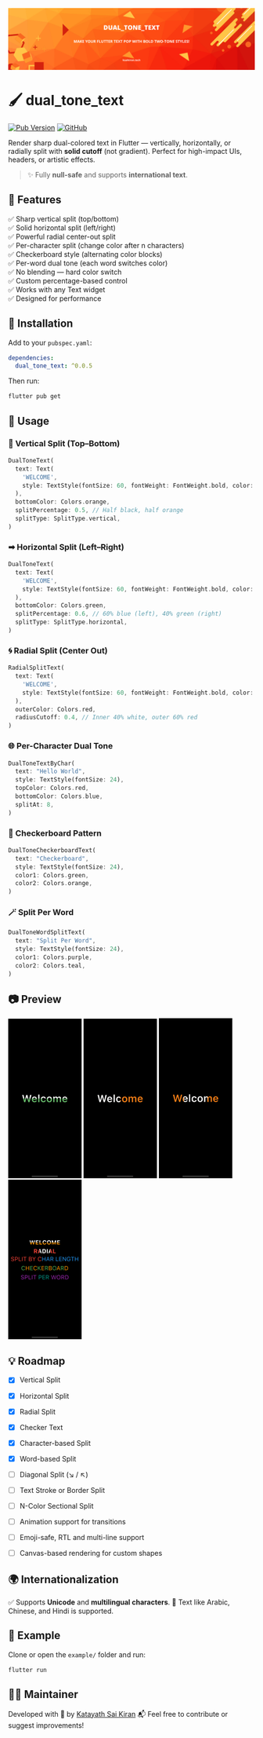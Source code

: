 
<img src="https://raw.githubusercontent.com/Katayath-Sai-Kiran/dual_tone_text_codespark/main/assets/banners/banner.png" alt="Banner"/>

# 🖌️ dual_tone_text

[![Pub Version](https://img.shields.io/pub/v/dual_tone_text_codespark)](https://pub.dev/packages/dual_tone_text_codespark)
[![GitHub](https://img.shields.io/badge/GitHub-Katayath--Sai--Kiran%2Fdual__tone__text_codespark-blue?logo=github)](https://github.com/Katayath-Sai-Kiran/dual_tone_text_codespark)


Render sharp dual-colored text in Flutter — vertically, horizontally, or radially split with **solid cutoff** (not gradient). Perfect for high-impact UIs, headers, or artistic effects.

> ✨ Fully **null-safe** and supports **international text**.


## 🚀 Features

✅ Sharp vertical split (top/bottom)  
✅ Solid horizontal split (left/right)  
✅ Powerful radial center-out split  
✅ Per-character split (change color after n characters)  
✅ Checkerboard style (alternating color blocks)  
✅ Per-word dual tone (each word switches color)  
✅ No blending — hard color switch  
✅ Custom percentage-based control  
✅ Works with any Text widget  
✅ Designed for performance  


## 🔧 Installation

Add to your `pubspec.yaml`:

```yaml
dependencies:
  dual_tone_text: ^0.0.5
````

Then run:

```bash
flutter pub get
```


## 🧪 Usage

### 🔽 Vertical Split (Top–Bottom)

```dart
DualToneText(
  text: Text(
    'WELCOME',
    style: TextStyle(fontSize: 60, fontWeight: FontWeight.bold, color: Colors.black),
  ),
  bottomColor: Colors.orange,
  splitPercentage: 0.5, // Half black, half orange
  splitType: SplitType.vertical,
)
```

### ➡ Horizontal Split (Left–Right)

```dart
DualToneText(
  text: Text(
    'WELCOME',
    style: TextStyle(fontSize: 60, fontWeight: FontWeight.bold, color: Colors.blue),
  ),
  bottomColor: Colors.green,
  splitPercentage: 0.6, // 60% blue (left), 40% green (right)
  splitType: SplitType.horizontal,
)
```

### 🌀 Radial Split (Center Out)

```dart
RadialSplitText(
  text: Text(
    'WELCOME',
    style: TextStyle(fontSize: 60, fontWeight: FontWeight.bold, color: Colors.white),
  ),
  outerColor: Colors.red,
  radiusCutoff: 0.4, // Inner 40% white, outer 60% red
)
```
### 🌐 Per-Character Dual Tone

```dart
DualToneTextByChar(
  text: "Hello World",
  style: TextStyle(fontSize: 24),
  topColor: Colors.red,
  bottomColor: Colors.blue,
  splitAt: 8,
)
```

### 🔳 Checkerboard Pattern

```dart
DualToneCheckerboardText(
  text: "Checkerboard",
  style: TextStyle(fontSize: 24),
  color1: Colors.green,
  color2: Colors.orange,
)
```

### 🪄 Split Per Word

```dart
DualToneWordSplitText(
  text: "Split Per Word",
  style: TextStyle(fontSize: 24),
  color1: Colors.purple,
  color2: Colors.teal,
)
```


## 📷 Preview

<img src="https://raw.githubusercontent.com/Katayath-Sai-Kiran/dual_tone_text_codespark/main/assets/screenshots/300x650-01.png" alt="Vertical Split" width="150"/>
<img src="https://raw.githubusercontent.com/Katayath-Sai-Kiran/dual_tone_text_codespark/main/assets/screenshots/300x650-02.png" alt="Screenshot Horizontal Split" width="150"/>
<img src="https://raw.githubusercontent.com/Katayath-Sai-Kiran/dual_tone_text_codespark/main/assets/screenshots/300x650-03.png" alt="Radial Split" width="150"/>
<img src="https://raw.githubusercontent.com/Katayath-Sai-Kiran/dual_tone_text_codespark/main/assets/screenshots/300x650-04.png" alt="Radial Split" width="150"/>


## 💡 Roadmap

* [x] Vertical Split
* [x] Horizontal Split
* [x] Radial Split
* [x] Checker Text
* [x] Character-based Split
* [x] Word-based Split
* [ ] Diagonal Split (↘ / ↖)
* [ ] Text Stroke or Border Split
* [ ] N-Color Sectional Split
* [ ] Animation support for transitions
* [ ] Emoji-safe, RTL and multi-line support
* [ ] Canvas-based rendering for custom shapes



## 🌍 Internationalization

✅ Supports **Unicode** and **multilingual characters**.
🎌 Text like Arabic, Chinese, and Hindi is supported.


## 📁 Example

Clone or open the `example/` folder and run:

```bash
flutter run
```


## 👨‍💻 Maintainer

Developed with 💙 by [Katayath Sai Kiran](https://github.com/Katayath-Sai-Kiran)
📬 Feel free to contribute or suggest improvements!


